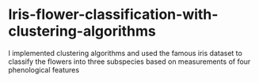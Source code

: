 # Iris-flower-classification-with-clustering-algorithms
I implemented clustering algorithms and used the famous iris dataset to classify the flowers into three subspecies based on measurements of four phenological features
